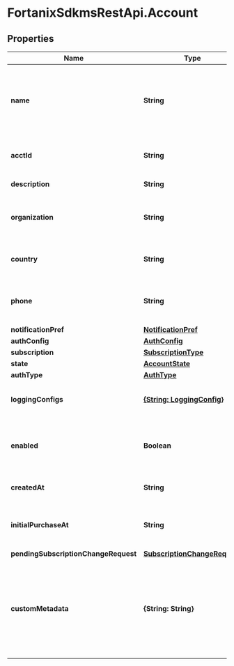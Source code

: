 # FortanixSdkmsRestApi.Account

## Properties
Name | Type | Description | Notes
------------ | ------------- | ------------- | -------------
**name** | **String** | Name of the account. Account names must be unique within an SDKMS instance. | 
**acctId** | **String** | Account ID uniquely identifying this account. | 
**description** | **String** | Description of this account. | [optional] 
**organization** | **String** | Organization (e.g. company name) that owns this account | [optional] 
**country** | **String** | Main country associated with this account | [optional] 
**phone** | **String** | Contact phone number associated with this account | [optional] 
**notificationPref** | [**NotificationPref**](NotificationPref.md) |  | [optional] 
**authConfig** | [**AuthConfig**](AuthConfig.md) |  | [optional] 
**subscription** | [**SubscriptionType**](SubscriptionType.md) |  | 
**state** | [**AccountState**](AccountState.md) |  | 
**authType** | [**AuthType**](AuthType.md) |  | 
**loggingConfigs** | [**{String: LoggingConfig}**](LoggingConfig.md) | Map from UUIDs to LoggingConfig objects | [optional] 
**enabled** | **Boolean** | Whether this account is enabled. This may only be changed by sysadmins. | [optional] 
**createdAt** | **String** | When this account was created. | [optional] 
**initialPurchaseAt** | **String** | When this accout was upgraded a paid subscription. | [optional] 
**pendingSubscriptionChangeRequest** | [**SubscriptionChangeRequest**](SubscriptionChangeRequest.md) |  | [optional] 
**customMetadata** | **{String: String}** | Sysadmin-defined metadata for this account. Stored as key-value pairs. This field is only visible to sysadmin users.  | [optional] 


